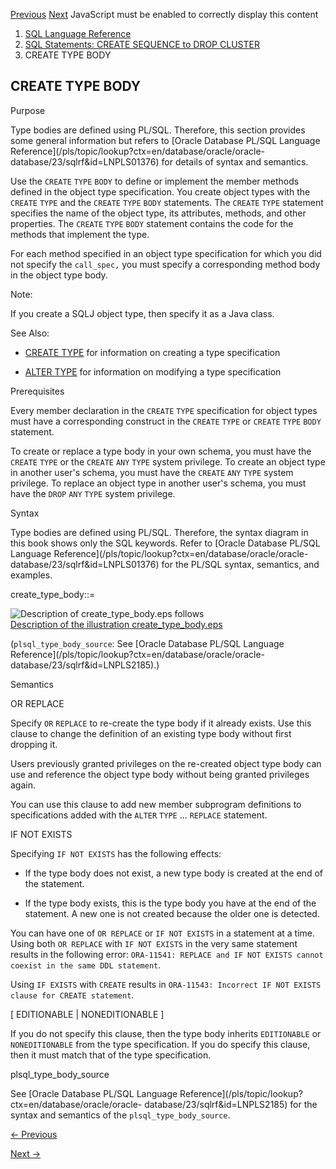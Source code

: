 [Previous](CREATE-TYPE.md) [Next](CREATE-USER.md) JavaScript must be
enabled to correctly display this content

  1. [SQL Language Reference ](index.md)
  2. [SQL Statements: CREATE SEQUENCE to DROP CLUSTER](SQL-Statements-CREATE-SEQUENCE-to-DROP-CLUSTER.md)
  3. CREATE TYPE BODY 

## CREATE TYPE BODY

Purpose

Type bodies are defined using PL/SQL. Therefore, this section provides some
general information but refers to [Oracle Database PL/SQL Language
Reference](/pls/topic/lookup?ctx=en/database/oracle/oracle-
database/23/sqlrf&id=LNPLS01376) for details of syntax and semantics.

Use the `CREATE` `TYPE` `BODY` to define or implement the member methods
defined in the object type specification. You create object types with the
`CREATE` `TYPE` and the `CREATE` `TYPE` `BODY` statements. The `CREATE` `TYPE`
statement specifies the name of the object type, its attributes, methods, and
other properties. The `CREATE` `TYPE` `BODY` statement contains the code for
the methods that implement the type.

For each method specified in an object type specification for which you did
not specify the `call_spec,` you must specify a corresponding method body in
the object type body.

Note:

If you create a SQLJ object type, then specify it as a Java class.

See Also:

  * [CREATE TYPE](CREATE-TYPE.md#GUID-E72E3EE6-DE95-4F58-8941-E2F76D0EAE80) for information on creating a type specification 

  * [ALTER TYPE](ALTER-TYPE.md#GUID-E0C4E28C-726F-4481-99FE-15AC67342DC9) for information on modifying a type specification 

Prerequisites

Every member declaration in the `CREATE` `TYPE` specification for object types
must have a corresponding construct in the `CREATE` `TYPE` or `CREATE` `TYPE`
`BODY` statement.

To create or replace a type body in your own schema, you must have the
`CREATE` `TYPE` or the `CREATE` `ANY` `TYPE` system privilege. To create an
object type in another user's schema, you must have the `CREATE` `ANY` `TYPE`
system privilege. To replace an object type in another user's schema, you must
have the `DROP` `ANY` `TYPE` system privilege.

Syntax

Type bodies are defined using PL/SQL. Therefore, the syntax diagram in this
book shows only the SQL keywords. Refer to [Oracle Database PL/SQL Language
Reference](/pls/topic/lookup?ctx=en/database/oracle/oracle-
database/23/sqlrf&id=LNPLS01376) for the PL/SQL syntax, semantics, and
examples.

create_type_body::=

![Description of create_type_body.eps
follows](https://docs.oracle.com/en/database/oracle/oracle-database/23/sqlrf/img/create_type_body.gif)  
[Description of the illustration
create_type_body.eps](img_text/create_type_body.md)

(`plsql_type_body_source`: See [Oracle Database PL/SQL Language
Reference](/pls/topic/lookup?ctx=en/database/oracle/oracle-
database/23/sqlrf&id=LNPLS2185).)

Semantics

OR REPLACE

Specify `OR` `REPLACE` to re-create the type body if it already exists. Use
this clause to change the definition of an existing type body without first
dropping it.

Users previously granted privileges on the re-created object type body can use
and reference the object type body without being granted privileges again.

You can use this clause to add new member subprogram definitions to
specifications added with the `ALTER` `TYPE` ... `REPLACE` statement.

IF NOT EXISTS

Specifying `IF NOT EXISTS` has the following effects:

  * If the type body does not exist, a new type body is created at the end of the statement.

  * If the type body exists, this is the type body you have at the end of the statement. A new one is not created because the older one is detected.

You can have one of `OR REPLACE` or `IF NOT EXISTS` in a statement at a time.
Using both `OR REPLACE` with `IF NOT EXISTS` in the very same statement
results in the following error: `ORA-11541: REPLACE and IF NOT EXISTS cannot
coexist in the same DDL statement`.

Using `IF EXISTS` with `CREATE` results in `ORA-11543: Incorrect IF NOT EXISTS
clause for CREATE statement`.

[ EDITIONABLE | NONEDITIONABLE ]

If you do not specify this clause, then the type body inherits `EDITIONABLE`
or `NONEDITIONABLE` from the type specification. If you do specify this
clause, then it must match that of the type specification.

plsql_type_body_source

See [Oracle Database PL/SQL Language
Reference](/pls/topic/lookup?ctx=en/database/oracle/oracle-
database/23/sqlrf&id=LNPLS2185) for the syntax and semantics of the
`plsql_type_body_source`.


[← Previous](CREATE-TYPE.md)

[Next →](CREATE-USER.md)
